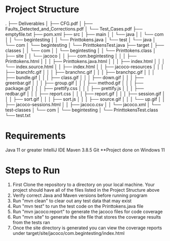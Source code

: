 # Project Structure
.
├── Deliverables
│   ├── CFG.pdf
│   ├── Faults_Detected_and_Corrections.pdf
│   └── Test_Cases.pdf
├── emptyfile.txt
├── pom.xml
├── src
│   ├── main
│   │   └── java
│   │       └── com
│   │           └── begintesting
│   │               └── Printtokens.java
│   └── test
│       └── java
│           └── com
│               └── begintesting
│                   └── PrinttokensTest.java
├── target
│   ├── classes
│   │   └── com
│   │       └── begintesting
│   │           └── Printtokens.class
│   ├── site
│   │   └── jacoco
│   │       ├── com.begintesting
│   │       │   ├── Printtokens.html
│   │       │   ├── Printtokens.java.html
│   │       │   ├── index.html
│   │       │   └── index.source.html
│   │       ├── index.html
│   │       ├── jacoco-resources
│   │       │   ├── branchfc.gif
│   │       │   ├── branchnc.gif
│   │       │   ├── branchpc.gif
│   │       │   ├── bundle.gif
│   │       │   ├── class.gif
│   │       │   ├── down.gif
│   │       │   ├── greenbar.gif
│   │       │   ├── group.gif
│   │       │   ├── method.gif
│   │       │   ├── package.gif
│   │       │   ├── prettify.css
│   │       │   ├── prettify.js
│   │       │   ├── redbar.gif
│   │       │   ├── report.css
│   │       │   ├── report.gif
│   │       │   ├── session.gif
│   │       │   ├── sort.gif
│   │       │   ├── sort.js
│   │       │   ├── source.gif
│   │       │   └── up.gif
│   │       ├── jacoco-sessions.html
│   │       ├── jacoco.csv
│   │       └── jacoco.xml
│   └── test-classes
│       └── com
│           └── begintesting
│               └── PrinttokensTest.class
└── test.txt

# Requirements
Java 11 or greater
IntelliJ IDE
Maven 3.8.5
Git
**Project done on Windows 11

# Steps to Run
1. First Clone the repository to a directory on your local machine. Your project should have all of the files listed in the Project Structure above
2. Verify correct Java and Maven versions before running program
3. Run "mvn clean" to clear out any test data that may exist
4. Run "mvn test" to run the test code on the Printtokens.java file
5. Run "mvn jacoco:report" to generate the jacoco files for code coverage
6. Run "mvn site" to generate the site file that stores the coverage results from the tests ran
7. Once the site directory is generated you can view the coverage reports under target/site/jacoco/com.begintesting/index.html
